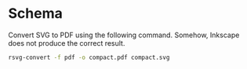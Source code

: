 # Schema

Convert SVG to PDF using the following command. Somehow, Inkscape does not produce the correct result.

```bash
rsvg-convert -f pdf -o compact.pdf compact.svg
```

